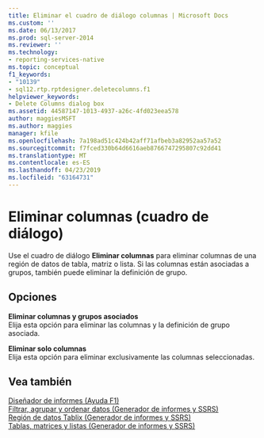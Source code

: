 ```yaml
---
title: Eliminar el cuadro de diálogo columnas | Microsoft Docs
ms.custom: ''
ms.date: 06/13/2017
ms.prod: sql-server-2014
ms.reviewer: ''
ms.technology:
- reporting-services-native
ms.topic: conceptual
f1_keywords:
- "10139"
- sql12.rtp.rptdesigner.deletecolumns.f1
helpviewer_keywords:
- Delete Columns dialog box
ms.assetid: 44587147-1013-4937-a26c-4fd023eea578
author: maggiesMSFT
ms.author: maggies
manager: kfile
ms.openlocfilehash: 7a198ad51c424b42aff71afbeb3a82952aa57a52
ms.sourcegitcommit: f7fced330b64d6616aeb8766747295807c92dd41
ms.translationtype: MT
ms.contentlocale: es-ES
ms.lasthandoff: 04/23/2019
ms.locfileid: "63164731"
---
```

# <a name="delete-columns-dialog-box"></a>Eliminar columnas (cuadro de diálogo)
  Use el cuadro de diálogo **Eliminar columnas** para eliminar columnas de una región de datos de tabla, matriz o lista. Si las columnas están asociadas a grupos, también puede eliminar la definición de grupo.  
  
## <a name="options"></a>Opciones  
 **Eliminar columnas y grupos asociados**  
 Elija esta opción para eliminar las columnas y la definición de grupo asociada.  
  
 **Eliminar solo columnas**  
 Elija esta opción para eliminar exclusivamente las columnas seleccionadas.  
  
## <a name="see-also"></a>Vea también  
 [Diseñador de informes (Ayuda F1)](tools/report-designer-f1-help.md)   
 [Filtrar, agrupar y ordenar datos &#40;Generador de informes y SSRS&#41;](report-design/filter-group-and-sort-data-report-builder-and-ssrs.md)   
 [Región de datos Tablix &#40;Generador de informes y SSRS&#41;](../../2014/reporting-services/tablix-data-region-report-builder-and-ssrs.md)   
 [Tablas, matrices y listas &#40;Generador de informes y SSRS&#41;](report-design/create-invoices-and-forms-with-lists-report-builder-and-ssrs.md)  
  
  

